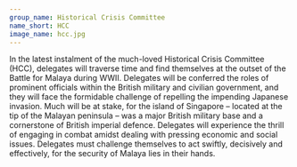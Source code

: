 ```yaml
---
group_name: Historical Crisis Committee
name_short: HCC
image_name: hcc.jpg
---
```


In the latest instalment of the much-loved Historical Crisis Committee (HCC), 
delegates will traverse time and find themselves at the outset of the Battle for
Malaya during WWII. Delegates will be conferred the roles of prominent officials
within the British military and civilian government, and they will face the 
formidable challenge of repelling the impending Japanese invasion. Much will be 
at stake, for the island of Singapore – located at the tip of the Malayan peninsula
 – was a major British military base and a cornerstone of British imperial 
 defence. Delegates will experience the thrill of engaging in combat amidst 
 dealing with pressing economic and social issues. Delegates must challenge 
 themselves to act swiftly, decisively and effectively, for the security of 
 Malaya lies in their hands.